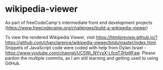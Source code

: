 # wikipedia-viewer
As part of freeCodeCamp's intermediate front end development projects (https://www.freecodecamp.org/challenges/build-a-wikipedia-viewer)

To view the rendered Wikipedia Viewer, visit https://htmlpreview.github.io/?https://github.com/chanclarence/wikipedia-viewer/blob/master/index.html. Snippets of JavaScript code were coded with help from Dylan Israel - https://www.youtube.com/channel/UC5Wi_NYysX-LfcqT3Hq9Faw. Please pardon the multiple commits, as I am still learning and getting used to using GitHub.
